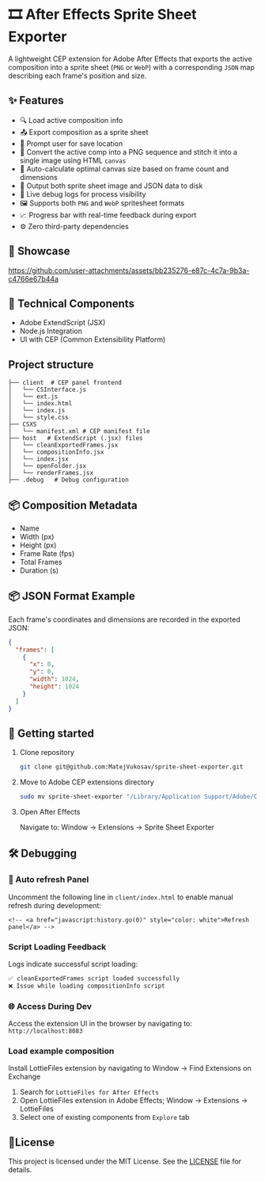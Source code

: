 # 🎞️ After Effects Sprite Sheet Exporter

A lightweight CEP extension for Adobe After Effects that exports the active composition into a sprite sheet (`PNG` or `WebP`) with a corresponding `JSON` map describing each frame's position and size.

## ✨ Features

- 🔍 Load active composition info
- 📤 Export composition as a sprite sheet
- 💾 Prompt user for save location
- 🎨 Convert the active comp into a PNG sequence and stitch it into a single image using HTML `canvas`
- 🧮 Auto-calculate optimal canvas size based on frame count and dimensions
- 📝 Output both sprite sheet image and JSON data to disk
- 🐞 Live debug logs for process visibility
- 🖼️ Supports both `PNG` and `WebP` spritesheet formats
- 📈 Progress bar with real-time feedback during export
- ⚙️ Zero third-party dependencies

## 📸 Showcase

https://github.com/user-attachments/assets/bb235276-e87c-4c7a-9b3a-c4766e67b44a

## 🧩 Technical Components

- Adobe ExtendScript (JSX)
- Node.js Integration
- UI with CEP (Common Extensibility Platform)

## Project structure

```code
├── client  # CEP panel frontend
│   └── CSInterface.js
│   └── ext.js
│   └── index.html
│   └── index.js
│   └── style.css
├── CSXS
│   └── manifest.xml # CEP manifest file
├── host   # ExtendScript (.jsx) files
│   └── cleanExportedFrames.jsx
│   └── compositionInfo.jsx
│   └── index.jsx
│   └── openFolder.jsx
│   └── renderFrames.jsx
├── .debug   # Debug configuration
```

## 📦 Composition Metadata

- Name
- Width (px)
- Height (px)
- Frame Rate (fps)
- Total Frames
- Duration (s)

## 📦 JSON Format Example

Each frame's coordinates and dimensions are recorded in the exported JSON:

```json
{
  "frames": [
    {
      "x": 0,
      "y": 0,
      "width": 1024,
      "height": 1024
    }
  ]
}
```

## 🚀 Getting started

1. Clone repository

   ```bash
   git clone git@github.com:MatejVukosav/sprite-sheet-exporter.git
   ```

2. Move to Adobe CEP extensions directory

   ```bash
   sudo mv sprite-sheet-exporter "/Library/Application Support/Adobe/CEP/extensions/"
   ```

3. Open After Effects

   Navigate to: Window → Extensions → Sprite Sheet Exporter

## 🛠️ Debugging

### 🔄 Auto refresh Panel

Uncomment the following line in `client/index.html` to enable manual refresh during development:

```code
<!-- <a href="javascript:history.go(0)" style="color: white">Refresh panel</a> -->
```

### Script Loading Feedback

Logs indicate successful script loading:

```bash
✅ cleanExportedFrames script loaded successfully
❌ Issue while loading compositionInfo script
```

### 🌐 Access During Dev

Access the extension UI in the browser by navigating to: `http://localhost:8083`

### Load example composition

Install LottieFiles extension by navigating to Window → Find Extensions on Exchange

1. Search for `LottieFiles for After Effects`
2. Open LottieFiles extension in Adobe Effects; Window → Extensions → LottieFiles
3. Select one of existing components from `Explore` tab

## 📄License

This project is licensed under the MIT License. See the [LICENSE](LICENSE) file for details.
